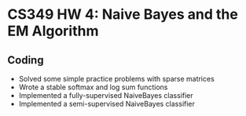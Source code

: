 # CS349 HW 4: Naive Bayes and the EM Algorithm

## Coding
- Solved some simple practice problems with sparse matrices
- Wrote a stable softmax and log sum functions
- Implemented a fully-supervised NaiveBayes classifier
- Implemented a semi-supervised NaiveBayes classifier
